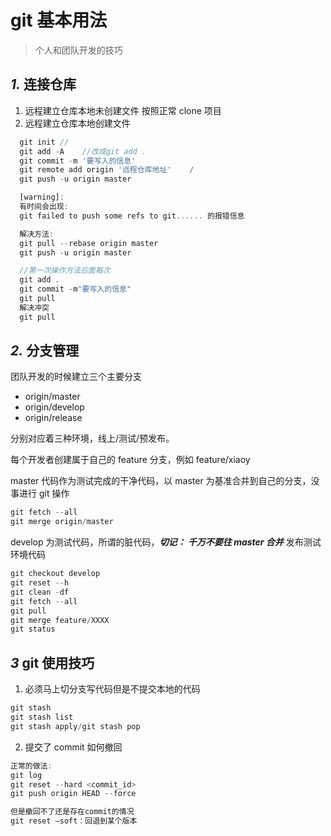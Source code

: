 # git 基本用法

> 个人和团队开发的技巧

## _1._ 连接仓库

1. 远程建立仓库本地未创建文件
   按照正常 clone 项目
2. 远程建立仓库本地创建文件

```js
  git init //
  git add -A    //改成git add .
  git commit -m '要写入的信息'
  git remote add origin '远程仓库地址'    /
  git push -u origin master

  [warning]:
  有时间会出现:
  git failed to push some refs to git...... 的报错信息

  解决方法:
  git pull --rebase origin master
  git push -u origin master

  //第一次操作方法后面每次
  git add .
  git commit -m"要写入的信息"
  git pull
  解决冲突
  git pull
```

## _2._ 分支管理

团队开发的时候建立三个主要分支

- origin/master
- origin/develop
- origin/release

分别对应着三种环境，线上/测试/预发布。

每个开发者创建属于自己的 feature 分支，例如 feature/xiaoy

master 代码作为测试完成的干净代码，以 master 为基准合并到自己的分支，没事进行 git 操作

```js
git fetch --all
git merge origin/master
```

develop 为测试代码，所谓的脏代码，**_切记： 千万不要往 master 合并_**
发布测试环境代码

```js
git checkout develop
git reset --h
git clean -df
git fetch --all
git pull
git merge feature/XXXX
git status

```

## _3_ git 使用技巧

1. 必须马上切分支写代码但是不提交本地的代码

```js
git stash
git stash list
git stash apply/git stash pop
```

2. 提交了 commit 如何撤回

```js
正常的做法:
git log
git reset --hard <commit_id>
git push origin HEAD --force

但是撤回不了还是存在commit的情况
git reset –soft：回退到某个版本
```

